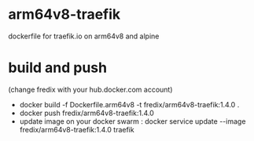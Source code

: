 # arm64v8-traefik
dockerfile for traefik.io on arm64v8 and alpine

# build and push

(change fredix with your hub.docker.com account)

* docker build -f Dockerfile.arm64v8 -t fredix/arm64v8-traefik:1.4.0 .
* docker push fredix/arm64v8-traefik:1.4.0
* update image on your docker swarm : docker service update --image fredix/arm64v8-traefik:1.4.0 traefik
